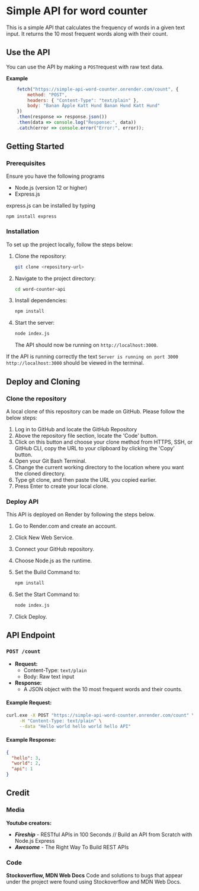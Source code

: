 # Simple API for word counter

This is a simple API that calculates the frequency of words in a given text input. It returns the 10 most frequent words along with their count.

## Use the API

You can use the API by making a `POST`request with raw text data.

**Example**

``` javascript
    fetch("https://simple-api-word-counter.onrender.com/count", {
        method: "POST",
        headers: { "Content-Type": "text/plain" },
        body: "Banan Äpple Katt Hund Banan Hund Katt Hund"
    })
    .then(response => response.json())
    .then(data => console.log("Response:", data))
    .catch(error => console.error("Error:", error));
```

## Getting Started

### Prerequisites

Ensure you have the following programs

- Node.js (version 12 or higher)
- Express.js

express.js can be installed by typing

``` terminal
npm install express
```

### Installation

To set up the project locally, follow the steps below:

1. Clone the repository:
   ```sh
   git clone <repository-url>
   ```
2. Navigate to the project directory:
   ```sh
   cd word-counter-api
   ```
3. Install dependencies:
   ```sh
   npm install
   ```
4. Start the server:
   ```sh
   node index.js
   ```
   The API should now be running on `http://localhost:3000`.

If the API is running correctly the text `Server is running on port 3000 http://localhost:3000` should be viewed in the terminal.

## Deploy and Cloning

### Clone the repository

A local clone of this repository can be made on GitHub. Please follow the below steps:

1. Log in to GitHub and locate the GitHub Repository
2. Above the repository file section, locate the 'Code' button.
3. Click on this button and choose your clone method from HTTPS, SSH, or GitHub CLI, copy the URL to your clipboard by clicking the 'Copy' button.
4. Open your Git Bash Terminal.
5. Change the current working directory to the location where you want the cloned directory.
6. Type git clone, and then paste the URL you copied earlier.
7. Press Enter to create your local clone.

### Deploy API

This API is deployed on Render by following the steps below.

1. Go to Render.com and create an account.
2. Click New Web Service.
3. Connect your GitHub repository.
4. Choose Node.js as the runtime.
5. Set the Build Command to:

    ``` sh
    npm install
    ```

6. Set the Start Command to:

    ``` sh
    node index.js
    ```

7. Click Deploy.

## API Endpoint

### `POST /count`
- **Request:**
  - Content-Type: `text/plain`
  - Body: Raw text input
- **Response:**
  - A JSON object with the 10 most frequent words and their counts.

#### Example Request:
```sh
curl.exe -X POST "https://simple-api-word-counter.onrender.com/count" \
     -H "Content-Type: text/plain" \
     --data "Hello world hello world hello API"
```

#### Example Response:
```json
{
  "hello": 3,
  "world": 2,
  "api": 1
}
```

## Credit

### Media

**Youtube creators:**

- **_Fireship_** - RESTful APIs in 100 Seconds // Build an API from Scratch with Node.js Express
- **_Awesome_** - The Right Way To Build REST APIs

### Code

**Stockoverflow, MDN Web Docs**
Code and solutions to bugs that appear under the project were found using Stockoverflow and MDN Web Docs.
